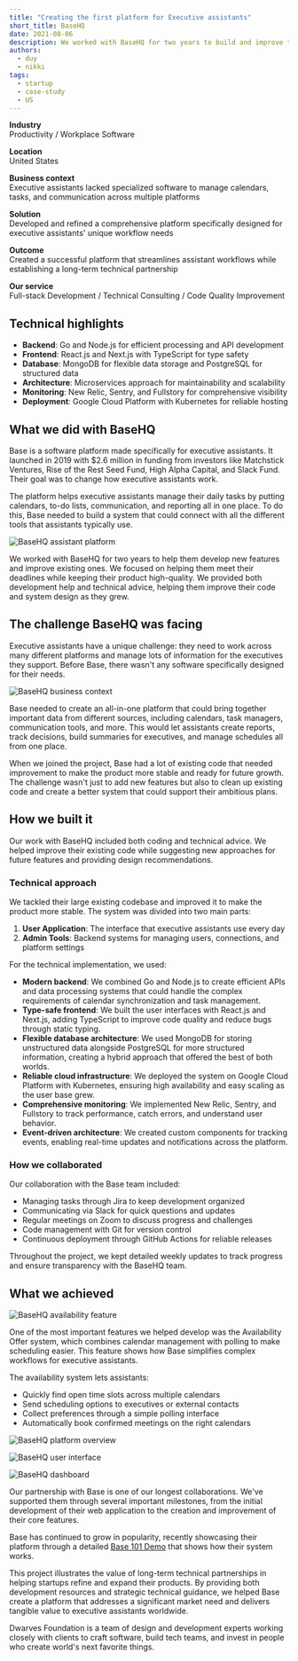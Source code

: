 ```yaml
---
title: "Creating the first platform for Executive assistants"
short_title: BaseHQ
date: 2021-08-06
description: We worked with BaseHQ for two years to build and improve their software for executive assistants, helping them create new features and make their system faster and more reliable.
authors: 
  - duy
  - nikki
tags:
  - startup
  - case-study
  - US
---
```


**Industry**\
Productivity / Workplace Software

**Location**\
United States

**Business context**\
Executive assistants lacked specialized software to manage calendars, tasks, and communication across multiple platforms

**Solution**\
Developed and refined a comprehensive platform specifically designed for executive assistants' unique workflow needs

**Outcome**\
Created a successful platform that streamlines assistant workflows while establishing a long-term technical partnership

**Our service**\
Full-stack Development / Technical Consulting / Code Quality Improvement

## Technical highlights

- **Backend**: Go and Node.js for efficient processing and API development
- **Frontend**: React.js and Next.js with TypeScript for type safety
- **Database**: MongoDB for flexible data storage and PostgreSQL for structured data
- **Architecture**: Microservices approach for maintainability and scalability
- **Monitoring**: New Relic, Sentry, and Fullstory for comprehensive visibility
- **Deployment**: Google Cloud Platform with Kubernetes for reliable hosting

## What we did with BaseHQ

Base is a software platform made specifically for executive assistants. It launched in 2019 with $2.6 million in funding from investors like Matchstick Ventures, Rise of the Rest Seed Fund, High Alpha Capital, and Slack Fund. Their goal was to change how executive assistants work.

The platform helps executive assistants manage their daily tasks by putting calendars, to-do lists, communication, and reporting all in one place. To do this, Base needed to build a system that could connect with all the different tools that assistants typically use.

![BaseHQ assistant platform](assets/basehq-main.webp)

We worked with BaseHQ for two years to help them develop new features and improve existing ones. We focused on helping them meet their deadlines while keeping their product high-quality. We provided both development help and technical advice, helping them improve their code and system design as they grew.

## The challenge BaseHQ was facing

Executive assistants have a unique challenge: they need to work across many different platforms and manage lots of information for the executives they support. Before Base, there wasn't any software specifically designed for their needs.

![BaseHQ business context](assets/basehq-context.webp)

Base needed to create an all-in-one platform that could bring together important data from different sources, including calendars, task managers, communication tools, and more. This would let assistants create reports, track decisions, build summaries for executives, and manage schedules all from one place.

When we joined the project, Base had a lot of existing code that needed improvement to make the product more stable and ready for future growth. The challenge wasn't just to add new features but also to clean up existing code and create a better system that could support their ambitious plans.

## How we built it

Our work with BaseHQ included both coding and technical advice. We helped improve their existing code while suggesting new approaches for future features and providing design recommendations.

### Technical approach

We tackled their large existing codebase and improved it to make the product more stable. The system was divided into two main parts:

1. **User Application**: The interface that executive assistants use every day
2. **Admin Tools**: Backend systems for managing users, connections, and platform settings

For the technical implementation, we used:

- **Modern backend**: We combined Go and Node.js to create efficient APIs and data processing systems that could handle the complex requirements of calendar synchronization and task management.
- **Type-safe frontend**: We built the user interfaces with React.js and Next.js, adding TypeScript to improve code quality and reduce bugs through static typing.
- **Flexible database architecture**: We used MongoDB for storing unstructured data alongside PostgreSQL for more structured information, creating a hybrid approach that offered the best of both worlds.
- **Reliable cloud infrastructure**: We deployed the system on Google Cloud Platform with Kubernetes, ensuring high availability and easy scaling as the user base grew.
- **Comprehensive monitoring**: We implemented New Relic, Sentry, and Fullstory to track performance, catch errors, and understand user behavior.
- **Event-driven architecture**: We created custom components for tracking events, enabling real-time updates and notifications across the platform.

### How we collaborated

Our collaboration with the Base team included:

- Managing tasks through Jira to keep development organized
- Communicating via Slack for quick questions and updates
- Regular meetings on Zoom to discuss progress and challenges
- Code management with Git for version control
- Continuous deployment through GitHub Actions for reliable releases

Throughout the project, we kept detailed weekly updates to track progress and ensure transparency with the BaseHQ team.

## What we achieved

![BaseHQ availability feature](assets/basehq-feature.webp)

One of the most important features we helped develop was the Availability Offer system, which combines calendar management with polling to make scheduling easier. This feature shows how Base simplifies complex workflows for executive assistants.

The availability system lets assistants:

- Quickly find open time slots across multiple calendars
- Send scheduling options to executives or external contacts
- Collect preferences through a simple polling interface
- Automatically book confirmed meetings on the right calendars

![BaseHQ platform overview](assets/basehq-result1.webp)

![BaseHQ user interface](assets/basehq-result2.webp)

![BaseHQ dashboard](assets/basehq-result3.webp)

Our partnership with Base is one of our longest collaborations. We've supported them through several important milestones, from the initial development of their web application to the creation and improvement of their core features.

Base has continued to grow in popularity, recently showcasing their platform through a detailed [Base 101 Demo](https://www.linkedin.com/posts/basehq_base-101-demo-get-back-to-the-base-ics-activity-6800435873860120576-G7ZI) that shows how their system works.

This project illustrates the value of long-term technical partnerships in helping startups refine and expand their products. By providing both development resources and strategic technical guidance, we helped Base create a platform that addresses a significant market need and delivers tangible value to executive assistants worldwide.

Dwarves Foundation is a team of design and development experts working closely with clients to craft software, build tech teams, and invest in people who create world's next favorite things.
